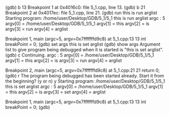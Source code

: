 (gdb) b 13
Breakpoint 1 at 0x4016c0: file 5_1.cpp, line 13.
(gdb) b 21
Breakpoint 2 at 0x4017ec: file 5_1.cpp, line 21.
(gdb) run this is run arglist
Starting program: /home/user/Desktop/GDB/5_1/5_1 this is run arglist
argc : 5
argv[0] = /home/user/Desktop/GDB/5_1/5_1
argv[1] = this
argv[2] = is
argv[3] = run
argv[4] = arglist

Breakpoint 1, main (argc=5, argv=0x7fffffffd9c8) at 5_1.cpp:13
13          int breakPoint = 0;
(gdb) set args this is set arglist
(gdb) show args
Argument list to give program being debugged when it is started is "this is set arglist".
(gdb) c
Continuing.
argc : 5
argv[0] = /home/user/Desktop/GDB/5_1/5_1
argv[1] = this
argv[2] = is
argv[3] = run
argv[4] = arglist

Breakpoint 2, main (argc=5, argv=0x7fffffffd9c8) at 5_1.cpp:21
21          return 0;
(gdb) r
The program being debugged has been started already.
Start it from the beginning? (y or n) y
Starting program: /home/user/Desktop/GDB/5_1/5_1 this is set arglist
argc : 5
argv[0] = /home/user/Desktop/GDB/5_1/5_1
argv[1] = this
argv[2] = is
argv[3] = set
argv[4] = arglist

Breakpoint 1, main (argc=5, argv=0x7fffffffd9c8) at 5_1.cpp:13
13          int breakPoint = 0;
(gdb) 